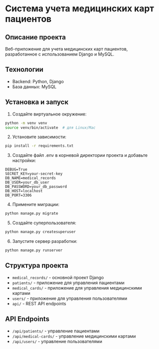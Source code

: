 # Система учета медицинских карт пациентов

## Описание проекта
Веб-приложение для учета медицинских карт пациентов, разработанное с использованием Django и MySQL.

## Технологии
- Backend: Python, Django
- База данных: MySQL

## Установка и запуск

1. Создайте виртуальное окружение:
```bash
python -m venv venv
source venv/bin/activate  # для Linux/Mac
```

2. Установите зависимости:
```bash
pip install -r requirements.txt
```

3. Создайте файл .env в корневой директории проекта и добавьте настройки:
```
DEBUG=True
SECRET_KEY=your-secret-key
DB_NAME=medical_records
DB_USER=your_db_user
DB_PASSWORD=your_db_password
DB_HOST=localhost
DB_PORT=3306
```

4. Примените миграции:
```bash
python manage.py migrate
```

5. Создайте суперпользователя:
```bash
python manage.py createsuperuser
```

6. Запустите сервер разработки:
```bash
python manage.py runserver
```

## Структура проекта
- `medical_records/` - основной проект Django
- `patients/` - приложение для управления пациентами
- `medical_cards/` - приложение для управления медицинскими картами
- `users/` - приложение для управления пользователями
- `api/` - REST API endpoints

## API Endpoints
- `/api/patients/` - управление пациентами
- `/api/medical-cards/` - управление медицинскими картами
- `/api/users/` - управление пользователями
